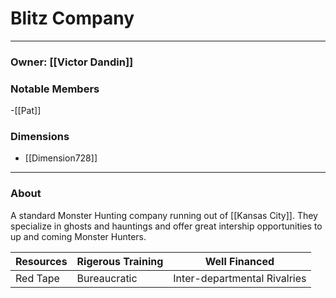 # Blitz Company
--- 
### Owner: [[Victor Dandin]]

### Notable Members
-[[Pat]]

### Dimensions
- [[Dimension728]]
 --- 

### About
A standard Monster Hunting company running out of [[Kansas City]]. They specialize in ghosts and hauntings and offer great intership opportunities to up and coming Monster Hunters.

| Resources | Rigerous Training | Well Financed |
| ----------  | ---------------- | ------------------ |
| Red Tape | Bureaucratic | Inter-departmental Rivalries |